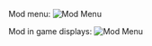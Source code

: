 Mod menu:
![Mod Menu](https://github.com/Rayope/ImGTA/blob/master/Images/InGameMenu.jpg?raw=true)

Mod in game displays:
![Mod Menu](https://github.com/Rayope/ImGTA/blob/master/Images/InGameDisplay.jpg?raw=true)
